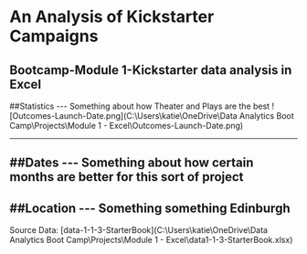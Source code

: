 # An Analysis of Kickstarter Campaigns
Bootcamp-Module 1-Kickstarter data analysis in Excel
---

##Statistics ---
Something about how Theater and Plays are the best
![Outcomes-Launch-Date.png](C:\Users\katie\OneDrive\Data Analytics Boot Camp\Projects\Module 1 - Excel\Outcomes-Launch-Date.png)

---
##Dates ---
Something about how certain months are better for this sort of project
---
##Location ---
Something something Edinburgh
---
Source Data: [data-1-1-3-StarterBook](C:\Users\katie\OneDrive\Data Analytics Boot Camp\Projects\Module 1 - Excel\data1-1-3-StarterBook.xlsx)
